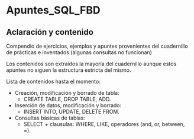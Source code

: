 # Apuntes_SQL_FBD

## Aclaración y contenido

Compendio de ejercicios, ejemplos y apuntes provenientes del cuadernillo de prácticas e inventados (algunas consultas no funcionan)  

Los contenidos son extraídos la mayoría del cuadernillo aunque estos apuntes no siguen la estructura estricta del mismo.

Lista de contenidos hasta el momento:

- Creación, modificación y borrado de tabla:
	- CREATE TABLE, DROP TABLE, ADD.  
- Inserción de datos, modificación y borrado:  
	-  INSERT INTO, UPDATE, DELETE FROM.  
- Consultas básicas de tablas:  
	- SELECT + clausulas: WHERE, LIKE, operadores (and, or, between, =).

